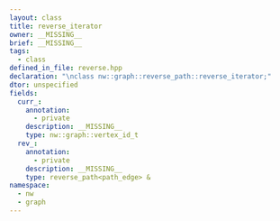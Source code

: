 ```yaml
---
layout: class
title: reverse_iterator
owner: __MISSING__
brief: __MISSING__
tags:
  - class
defined_in_file: reverse.hpp
declaration: "\nclass nw::graph::reverse_path::reverse_iterator;"
dtor: unspecified
fields:
  curr_:
    annotation:
      - private
    description: __MISSING__
    type: nw::graph::vertex_id_t
  rev_:
    annotation:
      - private
    description: __MISSING__
    type: reverse_path<path_edge> &
namespace:
  - nw
  - graph
---
```

